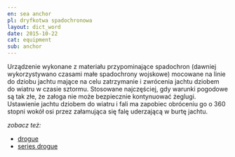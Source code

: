 ```yaml
---
en: sea anchor
pl: dryfkotwa spadochronowa
layout: dict_word
date: 2015-10-22
cat: equipment
sub: anchor
---
```


Urządzenie wykonane z materiału przypominające spadochron (dawniej wykorzystywano czasami małe spadochrony wojskowe)
mocowane na linie do dziobu jachtu mające na celu zatrzymanie i zwrócenia jachtu dziobem do wiatru w czasie sztormu.
Stosowane najczęściej, gdy warunki pogodowe są tak złe, że załoga nie może bezpiecznie kontynuować żeglugi.  
Ustawienie jachtu dziobem do wiatru i fali ma zapobiec obróceniu go o 360 stopni wokół osi przez załamująca się falę 
uderzającą w burtę jachtu.

*zobacz też:*

* [drogue](/dict/d/drogue.html)
* [series drogue](/dict/s/series-drogue.html)